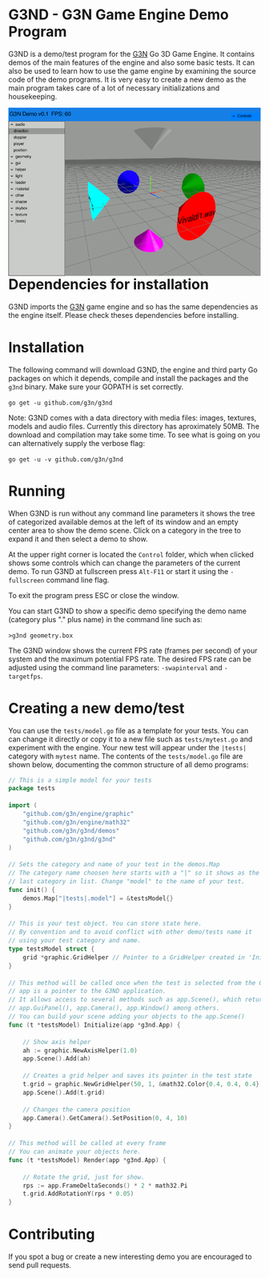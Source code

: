 # G3ND - G3N Game Engine Demo Program

G3ND is a demo/test program for the [G3N](https://github.com/g3n/engine) Go 3D Game Engine.
It contains demos of the main features of the engine and also some basic tests.
It can also be used to learn how to use the game engine by examining the source code of the demo programs.
It is very easy to create a new demo as the main program takes care
of a lot of necessary initializations and housekeeping.

<p align="center">
  <img style="float: right;" src="data/images/g3nd2.gif" alt="G3ND In Action"/>
</p>

# Dependencies for installation

G3ND imports the [G3N](https://github.com/g3n/engine) game engine and so has the same dependencies as the engine itself.
Please check theses dependencies before installing.

# Installation

The following command will download G3ND, the engine and third party Go packages on which it depends,
compile and install the packages and the `g3nd` binary. Make sure your GOPATH is set correctly.

`go get -u github.com/g3n/g3nd`

Note: G3ND comes with a data directory with media files: images, textures, models and audio files.
Currently this directory has aproximately 50MB. The download and compilation may take some time.
To see what is going on you can alternatively supply the verbose flag:

`go get -u -v github.com/g3n/g3nd`

# Running

When G3ND is run without any command line parameters it shows the tree of
categorized available demos at the left of its window and an empty center area
to show the demo scene.
Click on a category in the tree to expand it and then select a demo to show.

At the upper right corner is located the `Control` folder, which when clicked
shows some controls which can change the parameters of the current demo.
To run G3ND at fullscreen press `Alt-F11` or start it using the `-fullscreen` command line flag.

To exit the program press ESC or close the window.

You can start G3ND to show a specific demo specifying the demo name (category plus "." plus name) in the command
line such as:

`>g3nd geometry.box`

The G3ND window shows the current FPS rate (frames per second) of your system and the maximum potential FPS rate.
The desired FPS rate can be adjusted using the command line parameters: `-swapinterval` and `-targetfps`.

# Creating a new demo/test

You can use the `tests/model.go` file as a template
for your tests. You can can change it directly or copy it to a
new file such as `tests/mytest.go` and
experiment with the engine. Your new test will appear under the
`|tests|` category with `mytest` name. The contents of the `tests/model.go`
file are shown below, documenting the common structure of all
demo programs:


```Go
// This is a simple model for your tests
package tests

import (
	"github.com/g3n/engine/graphic"
	"github.com/g3n/engine/math32"
	"github.com/g3n/g3nd/demos"
	"github.com/g3n/g3nd/g3nd"
)

// Sets the category and name of your test in the demos.Map
// The category name choosen here starts with a "|" so it shows as the
// last category in list. Change "model" to the name of your test.
func init() {
	demos.Map["|tests|.model"] = &testsModel{}
}

// This is your test object. You can store state here.
// By convention and to avoid conflict with other demo/tests name it
// using your test category and name.
type testsModel struct {
	grid *graphic.GridHelper // Pointer to a GridHelper created in 'Initialize'
}

// This method will be called once when the test is selected from the G3ND list.
// app is a pointer to the G3ND application.
// It allows access to several methods such as app.Scene(), which returns the current scene,
// app.GuiPanel(), app.Camera(), app.Window() among others.
// You can build your scene adding your objects to the app.Scene()
func (t *testsModel) Initialize(app *g3nd.App) {

	// Show axis helper
	ah := graphic.NewAxisHelper(1.0)
	app.Scene().Add(ah)

	// Creates a grid helper and saves its pointer in the test state
	t.grid = graphic.NewGridHelper(50, 1, &math32.Color{0.4, 0.4, 0.4})
	app.Scene().Add(t.grid)

	// Changes the camera position
	app.Camera().GetCamera().SetPosition(0, 4, 10)
}

// This method will be called at every frame
// You can animate your objects here.
func (t *testsModel) Render(app *g3nd.App) {

	// Rotate the grid, just for show.
	rps := app.FrameDeltaSeconds() * 2 * math32.Pi
	t.grid.AddRotationY(rps * 0.05)
}

```

# Contributing

If you spot a bug or create a new interesting demo you are encouraged to
send pull requests.



